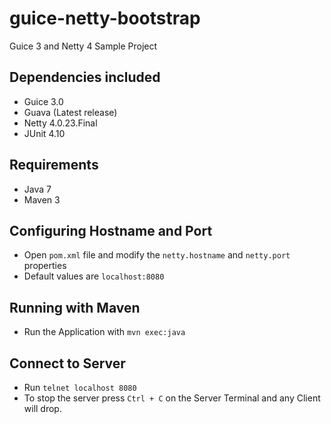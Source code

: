 guice-netty-bootstrap
=====================

Guice 3 and Netty 4 Sample Project

Dependencies included
---------------------
- Guice 3.0
- Guava (Latest release)
- Netty 4.0.23.Final
- JUnit 4.10

Requirements
------------
- Java 7
- Maven 3

Configuring Hostname and Port
-----------------------------
- Open <code>pom.xml</code> file and modify the <code>netty.hostname</code> and <code>netty.port</code> properties
- Default values are <code>localhost:8080</code>

Running with Maven
--------
- Run the Application with <code>mvn exec:java </code>

Connect to Server
-----------------
- Run <code>telnet localhost 8080</code>
- To stop the server press <code>Ctrl + C</code> on the Server Terminal and any Client will drop. 